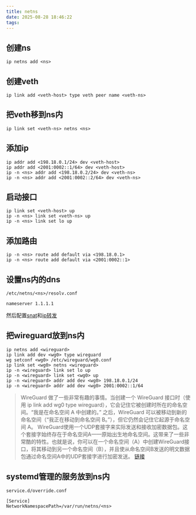 ```yaml
---
title: netns
date: 2025-08-28 18:46:22
tags:
---
```


## 创建ns
```
ip netns add <ns>
```
## 创建veth
```
ip link add <veth-host> type veth peer name <veth-ns>
```
## 把veth移到ns内
```
ip link set <veth-ns> netns <ns>
```
## 添加ip
```
ip addr add <198.18.0.1/24> dev <veth-host>
ip addr add <2001:0002::1/64> dev <veth-host>
ip -n <ns> addr add <198.18.0.2/24> dev <veth-ns>
ip -n <ns> addr add <2001:0002::2/64> dev <veth-ns>
```
## 启动接口
```
ip link set <veth-host> up
ip -n <ns> link set <veth-ns> up
ip -n <ns> link set lo up
```
## 添加路由
```
ip -n <ns> route add default via <198.18.0.1>
ip -n <ns> route add default via <2001:0002::1>
```
## 设置ns内的dns
`/etc/netns/<ns>/resolv.conf`
```
nameserver 1.1.1.1
```
然后配置[snat](/nftables/#snat)和[ip转发](/sysctl/#ip转发)
## 把wireguard放到ns内
```
ip netns add <wireguard>
ip link add dev <wg0> type wireguard
wg setconf <wg0> /etc/wireguard/wg0.conf
ip link set <wg0> netns <wireguard>
ip -n <wireguard> link set lo up
ip -n <wireguard> link set <wg0> up
ip -n <wireguard> addr add dev <wg0> 198.18.0.1/24
ip -n <wireguard> addr add dev <wg0> 2001:0002::1/64
```
> WireGuard 做了一些非常有趣的事情。当创建一个 WireGuard 接口时（使用 ip link add wg0 type wireguard），它会记住它被创建时所在的命名空间。“我是在命名空间 A 中创建的。” 之后，WireGuard 可以被移动到新的命名空间（“我正在移动到命名空间 B。”），但它仍然会记住它起源于命名空间 A。
WireGuard使用一个UDP套接字来实际发送和接收加密数据包。这个套接字始终存在于命名空间A——原始出生地命名空间。这带来了一些非常酷的特性。也就是说，你可以在一个命名空间（A）中创建WireGuard接口，将其移动到另一个命名空间（B），并且使从命名空间B发送的明文数据包通过命名空间A中的UDP套接字进行加密发送。
[链接](https://www.wireguard.com/netns/)
## systemd管理的服务放到ns内
`service.d/override.conf`
```
[Service]
NetworkNamespacePath=/var/run/netns/<ns>
```